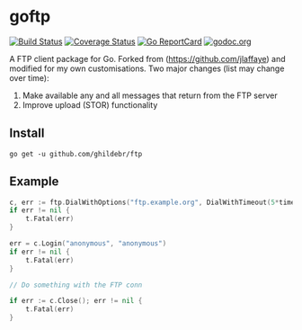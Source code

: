 # goftp #

[![Build Status](https://travis-ci.org/ghilde/ftp.svg?branch=master)](https://travis-ci.org/ghilde/ftp)
[![Coverage Status](https://coveralls.io/repos/ghilde/ftp/badge.svg?branch=master&service=github)](https://coveralls.io/github/ghilde/ftp?branch=master)
[![Go ReportCard](http://goreportcard.com/badge/ghilde/ftp)](http://goreportcard.com/report/ghilde/ftp)
[![godoc.org](https://godoc.org/github.com/ghilde/ftp?status.svg)](http://godoc.org/github.com/ghilde/ftp)

A FTP client package for Go. Forked from (https://github.com/jlaffaye) and modified for my own customisations. Two major changes (list may change over time):
1. Make available any and all messages that return from the FTP server
2. Improve upload (STOR) functionality

## Install ##

```
go get -u github.com/ghildebr/ftp
```

## Example ##

```go
c, err := ftp.DialWithOptions("ftp.example.org", DialWithTimeout(5*time.Second))
if err != nil {
    t.Fatal(err)
}

err = c.Login("anonymous", "anonymous")
if err != nil {
    t.Fatal(err)
}

// Do something with the FTP conn

if err := c.Close(); err != nil {
    t.Fatal(err)
}
```
